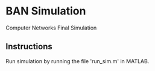 # BAN Simulation
Computer Networks Final Simulation

## Instructions
Run simulation by running the file 'run_sim.m' in MATLAB.
